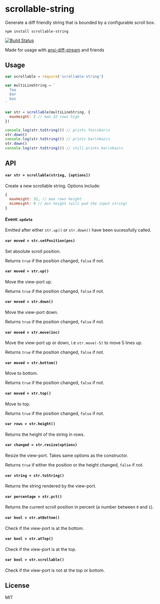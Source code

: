 # scrollable-string

Generate a diff friendly string that is bounded by a configurable scroll box.

```
npm install scrollable-string
```

[![Build Status](https://travis-ci.org/mafintosh/scrollable-string.svg?branch=master)](https://travis-ci.org/mafintosh/scrollable-string)

Made for usage with [ansi-diff-stream](https://github.com/mafintosh/ansi-diff-stream) and friends

## Usage

``` js
var scrollable = require('scrollable-string')

var multiLineString = `
  foo
  bar
  baz
`

var str = scrollable(multiLineString, {
  maxHeight: 2 // max 32 rows high
})

console.log(str.toString()) // prints foo\nbar\n
str.down()
console.log(str.toString()) // prints bar\nbaz\n
str.down()
console.log(str.toString()) // still prints bar\nbaz\n
```

## API

#### `var str = scrollable(string, [options])`

Create a new scrollable string. Options include:

``` js
{
  maxHeight: 32, // max rows height
  minHeight: 0 // min height (will pad the input string)
}
```

#### Event: `update`

Emitted after either `str.up()` or `str.down()` have been sucessfully
called.

#### `var moved = str.setPosition(pos)`

Set absolute scroll position.

Returns `true` if the position changed, `false` if not.

#### `var moved = str.up()`

Move the view-port up.

Returns `true` if the position changed, `false` if not.

#### `var moved = str.down()`

Move the view-port down.

Returns `true` if the position changed, `false` if not.

#### `var moved = str.move(inc)`

Move the view-port up or down, i.e `str.move(-5)` to move 5 lines up.

Returns `true` if the position changed, `false` if not.

#### `var moved = str.bottom()`

Move to bottom.

Returns `true` if the position changed, `false` if not.

#### `var moved = str.top()`

Move to top.

Returns `true` if the position changed, `false` if not.

#### `var rows = str.height()`

Returns the height of the string in rows.

#### `var changed = str.resize(options)`

Resize the view-port. Takes same options as the constructor.

Returns `true` if either the position or the height changed, `false` if not.

#### `var string = str.toString()`

Returns the string rendered by the view-port.

#### `var percentage = str.pct()`

Returns the current scroll position in percent (a number between `0` and
`1`).

#### `var bool = str.atBottom()`

Check if the view-port is at the bottom.

#### `var bool = str.atTop()`

Check if the view-port is at the top.

#### `var bool = str.scrollable()`

Check if the view-port is not at the top or bottom.

## License

MIT
